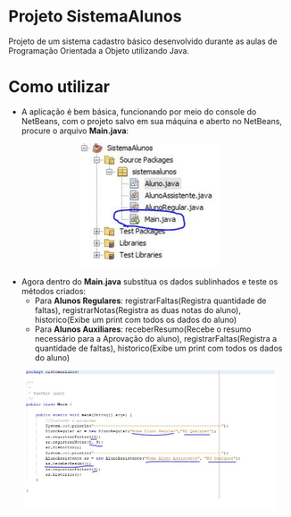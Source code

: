# Projeto SistemaAlunos
Projeto de um sistema cadastro básico desenvolvido durante as aulas de Programação Orientada a Objeto utilizando Java.

# Como utilizar
- A aplicação é bem básica, funcionando por meio do console do NetBeans, com o projeto salvo em sua máquina e aberto no NetBeans, procure o arquivo **Main.java**:

<p align="center">
    <img src="images/printmain.JPG" width="250">
</p>

- Agora dentro do **Main.java** substitua os dados sublinhados e teste os métodos criados: 
    - Para **Alunos Regulares**: registrarFaltas(Registra quantidade de faltas), registrarNotas(Registra as duas notas do aluno), historico(Exibe um print com todos os dados do aluno)
    - Para **Alunos Auxiliares**: receberResumo(Recebe o resumo necessário para a Aprovação do aluno), registrarFaltas(Registra a quantidade de faltas), historico(Exibe um print com todos os dados do aluno)
<p align="center">
    <img src="images/printtestando.JPG" width="450">
</p>

